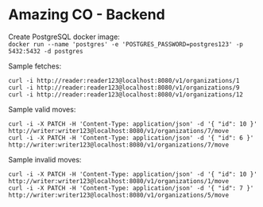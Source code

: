# Amazing CO - Backend

Create PostgreSQL docker image:  
`docker run --name 'postgres' -e 'POSTGRES_PASSWORD=postgres123' -p 5432:5432 -d postgres`

Sample fetches:
```
curl -i http://reader:reader123@localhost:8080/v1/organizations/1
curl -i http://reader:reader123@localhost:8080/v1/organizations/9
curl -i http://reader:reader123@localhost:8080/v1/organizations/12
```

Sample valid moves:
```
curl -i -X PATCH -H 'Content-Type: application/json' -d '{ "id": 10 }' http://writer:writer123@localhost:8080/v1/organizations/7/move
curl -i -X PATCH -H 'Content-Type: application/json' -d '{ "id": 6 }' http://writer:writer123@localhost:8080/v1/organizations/7/move
```

Sample invalid moves:
```
curl -i -X PATCH -H 'Content-Type: application/json' -d '{ "id": 10 }' http://writer:writer123@localhost:8080/v1/organizations/1/move
curl -i -X PATCH -H 'Content-Type: application/json' -d '{ "id": 7 }' http://writer:writer123@localhost:8080/v1/organizations/5/move
```
